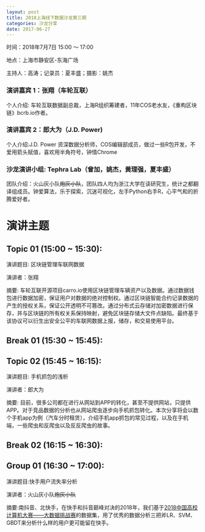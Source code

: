 ```yaml
---
layout: post
title: 2018上海线下数据沙龙第三期
categories: 沙龙分享
date: 2017-06-27
---
```



 时间：2018年7月7日 15:00 ～ 17:00

 地点：上海市静安区-东海广场

 主持人：高涛；记录员：夏丰盛；摄影：姚杰

### 演讲嘉宾 1：张翔（车轮互联）

个人介绍: 车轮互联数据副总裁，上海R组织筹建者，11年COS老水友，《重构区块链》bcrb.io作者。

### 演讲嘉宾 2：郎大为（J.D. Power)

个人介绍:J.D. Power 资深数据分析师，COS编辑部成员，做过一些R包开发，不爱用箭头赋值，喜欢用半角符号，钟情Chrome

### 沙龙演讲小组: Tephra Lab（曾加，姚杰，黄理强，夏丰盛）

团队介绍：火山灰小队~~炮灰小队~~，团队四人均为浙江大学在读研究生，统计之都翻译组成员。钟爱算法，乐于探索，沉迷可视化，左手Python右手R，心平气和的折腾爱好者。


# 演讲主题

## Topic 01 (15:00 ~ 15:30):
演讲题目: 区块链管理车联网数据

演讲者：张翔

摘要: 车轮互联开源项目carro.io使用区块链管理车辆资产以及数据。通过数据钱包进行数据加密，保证用户对数据的绝对控制权。通过区块链智能合约记录数据的产生的授权关系，保证公开透明不可篡改。通过分布式云存储对加密数据进行保存，并与区块链的所有权关系保持映射，避免区块链存储大文件点缺陷。最终基于该协议可以衍生出安全公平的车联网数据上报，储存，和交易使用平台。
## Break 01 (15:30 ~ 15:45):

## Topic 02 (15:45 ~ 16:15):
演讲题目: 手机抓包的浅析

演讲者：郎大为

摘要: 目前，很多公司都在进行从网站到APP的转化，甚至不提供网站，只提供APP。对于竞品数据的分析也从网站爬虫逐步向手机抓包转化。本次分享将会以数个手机app为例（汽车分时租赁），介绍手机app抓包的常见过程，以及在手机端，一些爬虫和反爬虫以及反反爬虫的故事。
## Break 02 (16:15 ~ 16:30):

## Group 01 (16:30 ~ 17:00):
演讲题目:快手用户流失率分析

演讲者：火山灰小队~~炮灰小队~~

摘要:南抖音、北快手，在快手和抖音巅峰对决的2018年，我们基于[2018中国高校计算机大赛——大数据挑战赛](https://www.kesci.com/apps/home/competition/5ab8c36a8643e33f5138cba4)的数据集，用了优秀的数据分析三把斧LR、SVM、GBDT来分析什么样的用户更可能留在快手。


